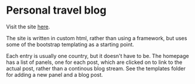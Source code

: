 # Personal travel blog

Visit the site [here](https://simontudge.github.io/travel-blog/).

The site is written in custom html, rather than using a framework, but uses some of the bootstrap templating as a starting point.

Each entry is usually one country, but it doesn't have to be. The homepage has a list of panels, one for each post, which are clicked on to link to the actual post, rather than a continous blog stream. See the templates folder for adding a new panel and a blog post. 